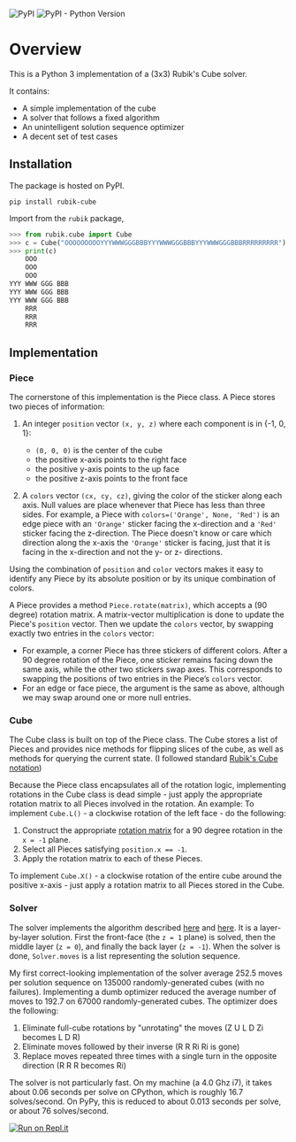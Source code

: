 ![PyPI](https://img.shields.io/pypi/v/rubik-cube)
![PyPI - Python Version](https://img.shields.io/pypi/pyversions/rubik-cube)

# Overview

This is a Python 3 implementation of a (3x3) Rubik's Cube solver.

It contains:

- A simple implementation of the cube
- A solver that follows a fixed algorithm
- An unintelligent solution sequence optimizer
- A decent set of test cases

## Installation

The package is hosted on PyPI.

```
pip install rubik-cube
```

Import from the `rubik` package,

```python
>>> from rubik.cube import Cube
>>> c = Cube("OOOOOOOOOYYYWWWGGGBBBYYYWWWGGGBBBYYYWWWGGGBBBRRRRRRRRR")
>>> print(c)
    OOO
    OOO
    OOO
YYY WWW GGG BBB
YYY WWW GGG BBB
YYY WWW GGG BBB
    RRR
    RRR
    RRR
```

## Implementation

### Piece

The cornerstone of this implementation is the Piece class. A Piece stores two
pieces of information:

1. An integer `position` vector `(x, y, z)` where each component is in {-1, 0,
1}:
    - `(0, 0, 0)` is the center of the cube
    - the positive x-axis points to the right face
    - the positive y-axis points to the up face
    - the positive z-axis points to the front face

2. A `colors` vector `(cx, cy, cz)`, giving the color of the sticker along each
axis. Null values are place whenever that Piece has less than three sides. For
example, a Piece with `colors=('Orange', None, 'Red')` is an edge piece with an
`'Orange'` sticker facing the x-direction and a `'Red'` sticker facing the
z-direction. The Piece doesn't know or care which direction along the x-axis
the `'Orange'` sticker is facing, just that it is facing in the x-direction and
not the y- or z- directions.

Using the combination of `position` and `color` vectors makes it easy to
identify any Piece by its absolute position or by its unique combination of
colors.

A Piece provides a method `Piece.rotate(matrix)`, which accepts a (90 degree)
rotation matrix. A matrix-vector multiplication is done to update the Piece's
`position` vector. Then we update the `colors` vector, by swapping exactly two
entries in the `colors` vector:

- For example, a corner Piece has three stickers of different colors. After a
  90 degree rotation of the Piece, one sticker remains facing down the same
  axis, while the other two stickers swap axes. This corresponds to swapping the
  positions of two entries in the Piece’s `colors` vector.
- For an edge or face piece, the argument is the same as above, although we may
  swap around one or more null entries.

### Cube

The Cube class is built on top of the Piece class. The Cube stores a list of
Pieces and provides nice methods for flipping slices of the cube, as well as
methods for querying the current state. (I followed standard [Rubik's Cube
notation](http://ruwix.com/the-rubiks-cube/notation/))

Because the Piece class encapsulates all of the rotation logic, implementing
rotations in the Cube class is dead simple - just apply the appropriate
rotation matrix to all Pieces involved in the rotation. An example: To
implement `Cube.L()` - a clockwise rotation of the left face - do the
following:

1. Construct the appropriate [rotation matrix](
http://en.wikipedia.org/wiki/Rotation_matrix) for a 90 degree rotation in the
`x = -1` plane.
2. Select all Pieces satisfying `position.x == -1`.
3. Apply the rotation matrix to each of these Pieces.

To implement `Cube.X()` - a clockwise rotation of the entire cube around the
positive x-axis - just apply a rotation matrix to all Pieces stored in the
Cube.

### Solver

The solver implements the algorithm described
[here](http://peter.stillhq.com/jasmine/rubikscubesolution.html) and
[here](http://www.chessandpoker.com/rubiks-cube-solution.html). It is a
layer-by-layer solution. First the front-face (the `z = 1` plane) is solved,
then the middle layer (`z = 0`), and finally the back layer (`z = -1`). When
the solver is done, `Solver.moves` is a list representing the solution
sequence.

My first correct-looking implementation of the solver average 252.5 moves per
solution sequence on 135000 randomly-generated cubes (with no failures).
Implementing a dumb optimizer reduced the average number of moves to 192.7 on
67000 randomly-generated cubes. The optimizer does the following:

1. Eliminate full-cube rotations by "unrotating" the moves (Z U L D Zi becomes
L D R)
2. Eliminate moves followed by their inverse (R R Ri Ri is gone)
3. Replace moves repeated three times with a single turn in the opposite
direction (R R R becomes Ri)

The solver is not particularly fast. On my machine (a 4.0 Ghz i7), it takes
about 0.06 seconds per solve on CPython, which is roughly 16.7 solves/second.
On PyPy, this is reduced to about 0.013 seconds per solve, or about 76
solves/second.

[![Run on Repl.it](https://repl.it/badge/github/pglass/cube)](https://repl.it/github/pglass/cube)